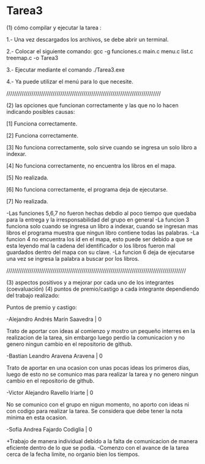 # Tarea3

(1) cómo compilar y ejecutar la tarea :

1.- Una vez descargados los archivos, se debe abrir un terminal.

2.- Colocar el siguiente comando: gcc -g funciones.c main.c menu.c list.c treemap.c -o Tarea3

3.- Ejecutar mediante el comando ./Tarea3.exe

4.- Ya puede utilizar el menú para lo que necesite.

////////////////////////////////////////////////////////////////////////////////


(2) las opciones que funcionan correctamente y las que no lo hacen indicando posibles causas:

[1] Funciona correctamente.

[2] Funciona correctamente.

[3] No funciona correctamente, solo sirve cuando se ingresa un solo libro a indexar.

[4] No funciona correctamente, no encuentra los libros en el mapa.

[5] No realizada.

[6] No funciona correctamente, el programa deja de ejecutarse.

[7] No realizada.



-Las funciones 5,6,7 no fueron hechas debdio al poco tiempo que quedaba para la entrega y la irresponsabilidad del grupo en general
-La funcion 3 funciona solo cuando se ingresa un libro a indexar, cuando se ingresan mas libros el programa muestra que ningun libro contiene todas las palabras.
-La funcion 4 no encuentra los id en el mapa, esto puede ser debido a que se esta leyendo mal la cadena del identificador o los libros fueron mal guardados dentro del mapa con su clave.
-La funcion 6 deja de ejecutarse una vez se ingresa la palabra a buscar por los libros.

/////////////////////////////////////////////////////////////////////////////////////////////

(3) aspectos positivos y a mejorar por cada uno de los integrantes (coevaluación)
(4) puntos de premio/castigo a cada integrante dependiendo del trabajo realizado:

Puntos de premio y castigo:

-Alejandro Andrés Marín Saavedra  |  0 

Trato de aportar con ideas al comienzo y mostro un pequeño interres en la realizacion de la tarea, sin embargo
luego perdio la comunicacion y no genero ningun cambio en el repositorio de github.
        
-Bastian Leandro Aravena Aravena  |  0

Trato de aportar en una ocasion con unas pocas ideas los primeros dias, luego de esto no se comunico mas para realizar la tarea y no genero ningun cambio en el repositorio de github.
        
-Victor Alejandro Ravello Iriarte |  0

No se comunico con el grupo en nigun momento, no aporto con ideas ni con codigo para realizar la tarea.
Se considera que debe tener la nota minima en esta ocasion.


-Sofía Andrea Fajardo Codiglia    |  0

+Trabajo de manera individual debido a la falta de comunicacion de manera eficiente dentro de lo que se podia.
-Comenzo con el avance de la tarea cerca de la fecha limite, no organio bien los tiempos.



